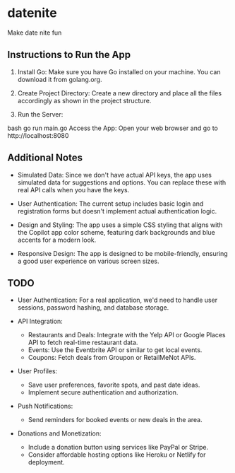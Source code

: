 # datenite

Make date nite fun

## Instructions to Run the App

1. Install Go: Make sure you have Go installed on your machine. You can download it from golang.org.

2. Create Project Directory: Create a new directory and place all the files accordingly as shown in the project structure.

3. Run the Server:

bash
go run main.go
Access the App: Open your web browser and go to http://localhost:8080

## Additional Notes

- Simulated Data: Since we don't have actual API keys, the app uses simulated data for suggestions and options. You can replace these with real API calls when you have the keys.

- User Authentication: The current setup includes basic login and registration forms but doesn't implement actual authentication logic.

- Design and Styling: The app uses a simple CSS styling that aligns with the Copilot app color scheme, featuring dark backgrounds and blue accents for a modern look.

- Responsive Design: The app is designed to be mobile-friendly, ensuring a good user experience on various screen sizes.

## TODO

- User Authentication: For a real application, we'd need to handle user sessions, password hashing, and database storage.
- API Integration:
  - Restaurants and Deals: Integrate with the Yelp API or Google Places API to fetch real-time restaurant data.
  - Events: Use the Eventbrite API or similar to get local events.
  - Coupons: Fetch deals from Groupon or RetailMeNot APIs.

- User Profiles:
  - Save user preferences, favorite spots, and past date ideas.
  - Implement secure authentication and authorization.

- Push Notifications:
  - Send reminders for booked events or new deals in the area.

- Donations and Monetization:
  - Include a donation button using services like PayPal or Stripe.
  - Consider affordable hosting options like Heroku or Netlify for deployment.
